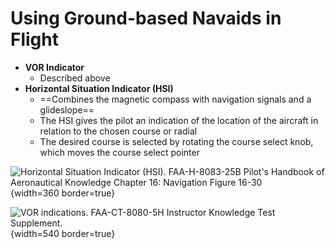 # Using Ground-based Navaids in Flight

* **VOR Indicator**
  * Described above
* **Horizontal Situation Indicator (HSI)**
  * ==Combines the magnetic compass with navigation signals and a glideslope==
  * The HSI gives the pilot an indication of the location of the aircraft in relation to the chosen course or radial
  * The desired course is selected by rotating the course select knob, which moves the course select pointer

![Horizontal Situation Indicator (HSI). [FAA-H-8083-25B Pilot's Handbook of Aeronautical Knowledge](https://www.faa.gov/regulations_policies/handbooks_manuals/aviation/phak) [Chapter 16: Navigation](https://www.faa.gov/sites/faa.gov/files/regulations_policies/handbooks_manuals/aviation/phak/18_phak_ch16.pdf) Figure 16-30](/img/phak/phak-figure-16-30-hsi.jpg){width=360 border=true}

![VOR indications. [FAA-CT-8080-5H Instructor Knowledge Test Supplement.](https://www.faa.gov/training_testing/testing/supplements/media/flight_ground_instructor_akts.pdf)](/img/cfi-test-supplement-figure-42-vor-indicators.jpg){width=540 border=true}

